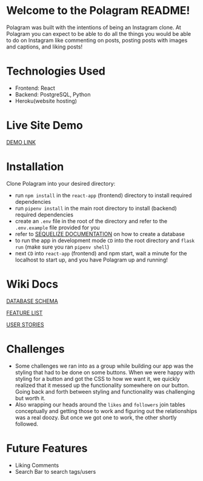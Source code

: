 # Welcome to the Polagram README!
Polagram was built with the intentions of being an Instagram clone. At Polagram you can expect to be able to do all the things you would be able to do on Instagram like commenting on posts, posting posts with images and captions, and liking posts!

# Technologies Used
* Frontend: React
* Backend: PostgreSQL, Python
* Heroku(website hosting)

# Live Site Demo
[DEMO LINK](https://polagrampython.herokuapp.com/)

# Installation
Clone Polagram into your desired directory:
* run `npm install` in the `react-app` (frontend) directory to install required dependencies
* run `pipenv install` in the main root directory to install (backend) required dependencies
* create an `.env` file in the root of the directory and refer to the `.env.example` file provided for you
* refer to [SEQUELIZE DOCUMENTATION](https://sequelize.org/docs/v6/other-topics/migrations/) on how to create a database
* to run the app in development mode `CD` into the root directory and `flask run` (make sure you ran `pipenv shell`)
* next `CD` into `react-app` (frontend) and npm start, wait a minute for the localhost to start up, and you have Polagram up and running!

# Wiki Docs
[DATABASE SCHEMA](https://github.com/john0123456789/Polagram/wiki/DATABASE-SCHEMA)

[FEATURE LIST](https://github.com/john0123456789/Polagram/wiki/FEATURE-LIST)

[USER STORIES](https://github.com/john0123456789/Polagram/wiki/USER-STORIES)

# Challenges
* Some challenges we ran into as a group while building our app was the styling that had to be done on some buttons. When we were happy with styling for a button and got the CSS to how we want it, we quickly realized that it messed up the functionality somewhere on our button. Going back and forth between styling and functionality was challenging but worth it.
* Also wrapping our heads around the `likes` and `followers` join tables conceptually and getting those to work and figuring out the relationships was a real doozy. But once we got one to work, the other shortly followed.

# Future Features
* Liking Comments
* Search Bar to search tags/users
